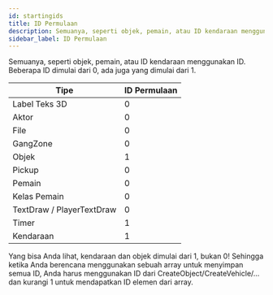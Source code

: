 ```yaml
---
id: startingids
title: ID Permulaan
description: Semuanya, seperti objek, pemain, atau ID kendaraan menggunakan ID. Beberapa ID dimulai dari 0, ada juga yang dimulai dari 1.
sidebar_label: ID Permulaan
---
```


Semuanya, seperti objek, pemain, atau ID kendaraan menggunakan ID. Beberapa ID dimulai dari 0, ada juga yang dimulai dari 1.

| Tipe                      | ID Permulaan |
| ------------------------- | ------------ |
| Label Teks 3D             | 0            |
| Aktor                     | 0            |
| File                      | 0            |
| GangZone                  | 0            |
| Objek                     | 1            |
| Pickup                    | 0            |
| Pemain                    | 0            |
| Kelas Pemain              | 0            |
| TextDraw / PlayerTextDraw | 0            |
| Timer                     | 1            |
| Kendaraan                 | 1            |

Yang bisa Anda lihat, kendaraan dan objek dimulai dari 1, bukan 0! Sehingga ketika Anda berencana menggunakan sebuah array untuk menyimpan semua ID, Anda harus menggunakan ID dari CreateObject/CreateVehicle/... dan kurangi 1 untuk mendapatkan ID elemen dari array.
